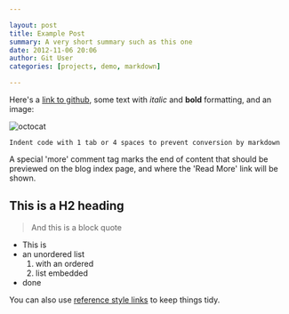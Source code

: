 ```yaml
---

layout: post
title: Example Post
summary: A very short summary such as this one
date: 2012-11-06 20:06
author: Git User
categories: [projects, demo, markdown]

---
```


Here's a [link to github](http://github.com), some text with *italic* and **bold**
formatting, and an image:

![octocat](https://github.com/images/icons/emoji/octocat.png)

    Indent code with 1 tab or 4 spaces to prevent conversion by markdown

<!-- this is a HTML comment. It can span one line, or several,
     and will not appear in the browser when rendered as HTML -->

A special 'more' comment tag marks the end of content that should be previewed on
the blog index page, and where the 'Read More' link will be shown.

<!-- more -->


## This is a H2 heading

> And this is a block quote

- This is
- an unordered list
    1. with an ordered
    2. list embedded
- done


You can also use [reference style links][twttr] to keep things tidy.

[twttr]: http://twitter.com
